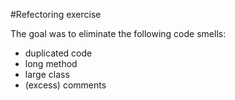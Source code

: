 #Refectoring exercise

The goal was to eliminate the following code smells:

- duplicated code
- long method
- large class
- (excess) comments
